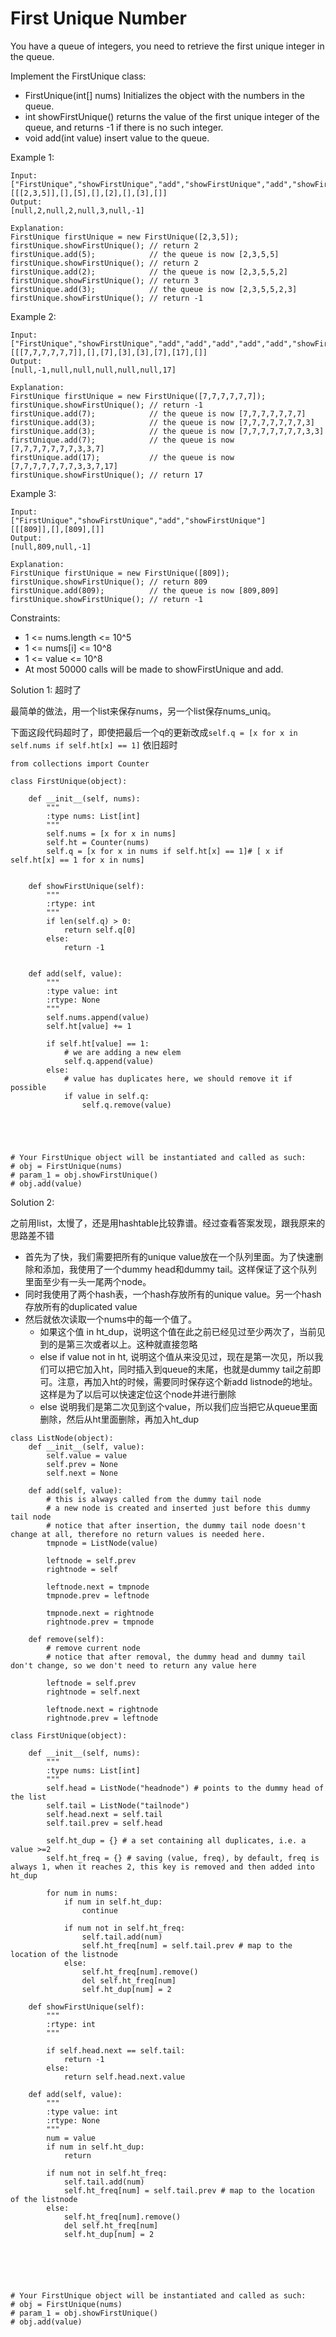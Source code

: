 # First Unique Number

You have a queue of integers, you need to retrieve the first unique integer in the queue.

Implement the FirstUnique class:

+ FirstUnique(int[] nums) Initializes the object with the numbers in the queue.
+ int showFirstUnique() returns the value of the first unique integer of the queue, and returns -1 if there is no such integer.
+ void add(int value) insert value to the queue.
 

Example 1:

```
Input: 
["FirstUnique","showFirstUnique","add","showFirstUnique","add","showFirstUnique","add","showFirstUnique"]
[[[2,3,5]],[],[5],[],[2],[],[3],[]]
Output: 
[null,2,null,2,null,3,null,-1]

Explanation: 
FirstUnique firstUnique = new FirstUnique([2,3,5]);
firstUnique.showFirstUnique(); // return 2
firstUnique.add(5);            // the queue is now [2,3,5,5]
firstUnique.showFirstUnique(); // return 2
firstUnique.add(2);            // the queue is now [2,3,5,5,2]
firstUnique.showFirstUnique(); // return 3
firstUnique.add(3);            // the queue is now [2,3,5,5,2,3]
firstUnique.showFirstUnique(); // return -1
```

Example 2:

```
Input: 
["FirstUnique","showFirstUnique","add","add","add","add","add","showFirstUnique"]
[[[7,7,7,7,7,7]],[],[7],[3],[3],[7],[17],[]]
Output: 
[null,-1,null,null,null,null,null,17]

Explanation: 
FirstUnique firstUnique = new FirstUnique([7,7,7,7,7,7]);
firstUnique.showFirstUnique(); // return -1
firstUnique.add(7);            // the queue is now [7,7,7,7,7,7,7]
firstUnique.add(3);            // the queue is now [7,7,7,7,7,7,7,3]
firstUnique.add(3);            // the queue is now [7,7,7,7,7,7,7,3,3]
firstUnique.add(7);            // the queue is now [7,7,7,7,7,7,7,3,3,7]
firstUnique.add(17);           // the queue is now [7,7,7,7,7,7,7,3,3,7,17]
firstUnique.showFirstUnique(); // return 17
```

Example 3:

```
Input: 
["FirstUnique","showFirstUnique","add","showFirstUnique"]
[[[809]],[],[809],[]]
Output: 
[null,809,null,-1]

Explanation: 
FirstUnique firstUnique = new FirstUnique([809]);
firstUnique.showFirstUnique(); // return 809
firstUnique.add(809);          // the queue is now [809,809]
firstUnique.showFirstUnique(); // return -1
```
 

Constraints:

+ 1 <= nums.length <= 10^5
+ 1 <= nums[i] <= 10^8
+ 1 <= value <= 10^8
+ At most 50000 calls will be made to showFirstUnique and add.

Solution 1: 超时了

最简单的做法，用一个list来保存nums，另一个list保存nums_uniq。

下面这段代码超时了，即使把最后一个q的更新改成`self.q = [x for x in self.nums if self.ht[x] == 1]` 依旧超时

```
from collections import Counter

class FirstUnique(object):

    def __init__(self, nums):
        """
        :type nums: List[int]
        """
        self.nums = [x for x in nums]
        self.ht = Counter(nums)
        self.q = [x for x in nums if self.ht[x] == 1]# [ x if self.ht[x] == 1 for x in nums] 

        
    def showFirstUnique(self):
        """
        :rtype: int
        """
        if len(self.q) > 0:
            return self.q[0]
        else:
            return -1
        

    def add(self, value):
        """
        :type value: int
        :rtype: None
        """
        self.nums.append(value)
        self.ht[value] += 1
        
        if self.ht[value] == 1:
            # we are adding a new elem
            self.q.append(value)
        else:
            # value has duplicates here, we should remove it if possible
            if value in self.q:
                self.q.remove(value)
        
        
        


# Your FirstUnique object will be instantiated and called as such:
# obj = FirstUnique(nums)
# param_1 = obj.showFirstUnique()
# obj.add(value)
```

Solution 2: 

之前用list，太慢了，还是用hashtable比较靠谱。经过查看答案发现，跟我原来的思路差不错
+ 首先为了快，我们需要把所有的unique value放在一个队列里面。为了快速删除和添加，我使用了一个dummy head和dummy tail。这样保证了这个队列里面至少有一头一尾两个node。
+ 同时我使用了两个hash表，一个hash存放所有的unique value。另一个hash存放所有的duplicated value
+ 然后就依次读取一个nums中的每一个值了。
    + 如果这个值 in ht_dup，说明这个值在此之前已经见过至少两次了，当前见到的是第三次或者以上。这种就直接忽略
    + else if value not in ht, 说明这个值从来没见过，现在是第一次见，所以我们可以把它加入ht，同时插入到queue的末尾，也就是dummy tail之前即可。注意，再加入ht的时候，需要同时保存这个新add listnode的地址。这样是为了以后可以快速定位这个node并进行删除
    + else 说明我们是第二次见到这个value，所以我们应当把它从queue里面删除，然后从ht里面删除，再加入ht_dup

```
class ListNode(object):
    def __init__(self, value):
        self.value = value
        self.prev = None
        self.next = None
    
    def add(self, value):
        # this is always called from the dummy tail node
        # a new node is created and inserted just before this dummy tail node
        # notice that after insertion, the dummy tail node doesn't change at all, therefore no return values is needed here.
        tmpnode = ListNode(value)
        
        leftnode = self.prev
        rightnode = self
        
        leftnode.next = tmpnode
        tmpnode.prev = leftnode
        
        tmpnode.next = rightnode
        rightnode.prev = tmpnode
        
    def remove(self):
        # remove current node
        # notice that after removal, the dummy head and dummy tail don't change, so we don't need to return any value here
        
        leftnode = self.prev
        rightnode = self.next
        
        leftnode.next = rightnode
        rightnode.prev = leftnode
      
class FirstUnique(object):

    def __init__(self, nums):
        """
        :type nums: List[int]
        """
        self.head = ListNode("headnode") # points to the dummy head of the list
        self.tail = ListNode("tailnode")
        self.head.next = self.tail
        self.tail.prev = self.head
        
        self.ht_dup = {} # a set containing all duplicates, i.e. a value >=2
        self.ht_freq = {} # saving (value, freq), by default, freq is always 1, when it reaches 2, this key is removed and then added into ht_dup
        
        for num in nums:
            if num in self.ht_dup:
                continue
            
            if num not in self.ht_freq:
                self.tail.add(num)
                self.ht_freq[num] = self.tail.prev # map to the location of the listnode
            else:
                self.ht_freq[num].remove()
                del self.ht_freq[num]
                self.ht_dup[num] = 2
       
    def showFirstUnique(self):
        """
        :rtype: int
        """
        
        if self.head.next == self.tail:
            return -1
        else:
            return self.head.next.value

    def add(self, value):
        """
        :type value: int
        :rtype: None
        """
        num = value
        if num in self.ht_dup:
            return

        if num not in self.ht_freq:
            self.tail.add(num)
            self.ht_freq[num] = self.tail.prev # map to the location of the listnode
        else:
            self.ht_freq[num].remove()
            del self.ht_freq[num]
            self.ht_dup[num] = 2

        
        
        


# Your FirstUnique object will be instantiated and called as such:
# obj = FirstUnique(nums)
# param_1 = obj.showFirstUnique()
# obj.add(value)
```

